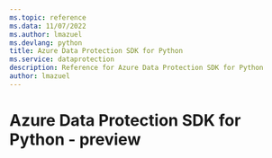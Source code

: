 ```yaml
---
ms.topic: reference
ms.data: 11/07/2022
ms.author: lmazuel
ms.devlang: python
title: Azure Data Protection SDK for Python
ms.service: dataprotection
description: Reference for Azure Data Protection SDK for Python
author: lmazuel
---
```

# Azure Data Protection SDK for Python - preview